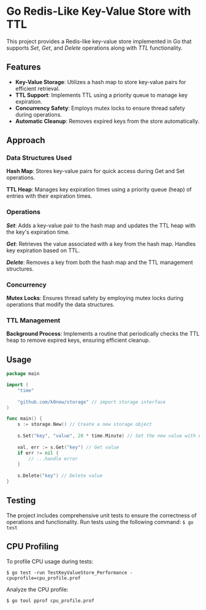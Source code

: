 # Go Redis-Like Key-Value Store with TTL
This project provides a Redis-like key-value store implemented in Go that supports *Set*, *Get*, and *Delete* operations along with *TTL* functionality.

## Features
 - **Key-Value Storage**: Utilizes a hash map to store key-value pairs for efficient retrieval.
 - **TTL Support**: Implements TTL using a priority queue to manage key expiration.
 - **Concurrency Safety**: Employs mutex locks to ensure thread safety during operations.
 - **Automatic Cleanup**: Removes expired keys from the store automatically.
## Approach
### Data Structures Used
**Hash Map**: Stores key-value pairs for quick access during Get and Set operations.

**TTL Heap**: Manages key expiration times using a priority queue (heap) of entries with their expiration times.
### Operations
***Set***: Adds a key-value pair to the hash map and updates the TTL heap with the key's expiration time.

***Get***: Retrieves the value associated with a key from the hash map. Handles key expiration based on TTL.

***Delete***: Removes a key from both the hash map and the TTL management structures.
### Concurrency
**Mutex Locks**: Ensures thread safety by employing mutex locks during operations that modify the data structures.
### TTL Management
**Background Process**: Implements a routine that periodically checks the TTL heap to remove expired keys, ensuring efficient cleanup.
## Usage
```go
package main

import (
	"time"
	
	"github.com/k0new/storage" // import storage interface 
)

func main() {
	s := storage.New() // Create a new storage object
	
	s.Set("key", "value", 20 * time.Minute) // Set the new value with expiration time
	
	val, err := s.Get("key") // Get value
	if err != nil { 
	    // ...handle error
	}
	
	s.Delete("key") // Delete value
}
```
## Testing

The project includes comprehensive unit tests to ensure the correctness of operations and functionality. Run tests using the following command:
`$ go test`

## CPU Profiling
To profile CPU usage during tests:

`$ go test -run TestKeyValueStore_Performance -cpuprofile=cpu_profile.prof`

Analyze the CPU profile:

`$ go tool pprof cpu_profile.prof`
